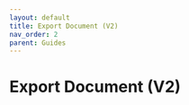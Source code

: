 ```yaml
---
layout: default
title: Export Document (V2)
nav_order: 2
parent: Guides
---
```

<!--Copyright (c) Laserfiche.
Licensed under the MIT License. See LICENSE in the project root for license information.-->

# Export Document (V2)